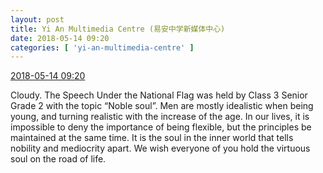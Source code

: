 ```yaml
---
layout: post
title: Yi An Multimedia Centre (易安中学新媒体中心)
date: 2018-05-14 09:20
categories: [ 'yi-an-multimedia-centre' ]
---
```


<div class="weibo-info">
  <a href="https://weibo.com/6196825252/GgzLG8rYN">2018-05-14 09:20</a>
</div>

Cloudy. The Speech Under the National Flag was held by Class 3 Senior Grade 2 with the topic “Noble soul”. Men are mostly idealistic when being young, and turning realistic with the increase of the age. In our lives, it is impossible to deny the importance of being flexible, but the principles be maintained at the same time. It is the soul in the inner world that tells nobility and mediocrity apart. We wish everyone of you hold the virtuous soul on the road of life.
